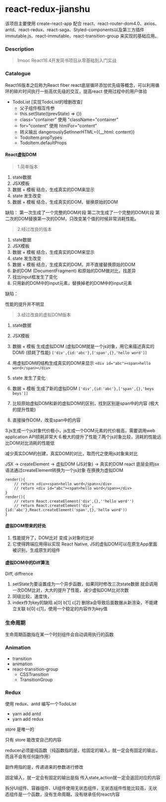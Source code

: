 # react-redux-jianshu

该项目主要使用 create-react-app 配合 react、react-router-dom4.0、axios、antd、react-redux、react-saga、Styled-components以及第三方插件immutable.js、react-immutable、react-transition-group 来实现的基础应用。

### Description

> Imooc React16.4开发简书项目从零基础到入门实战

### Catalogue

React16版本之后称为React fiber  react底层循环添加优先级等概念，可以利用循环的碎片时间执行一些高优先级的交互，提高react 使用过程中的用户体验  

- TodoList [实现TodoList的增删改查]
    - 父子组件相互传参
    - this.setState((prevState) => {})
    - class="container" 使用 "className="container"
    - for="content" 使用 htmlFor="content"
    - 转义输出 dangerouslySetInnerHTML={{__html: content}}
    - TodoItem.propTypes
    - TodoItem.defaultProps


#### React虚拟DOM

> 1.简单版本

1. state数据
2. JSX模板
3. 数据 + 模板 结合，生成真实的DOM来显示
4. state 发生改变
5. 数据 + 模板 结合，生成真实的DOM，替换原始的DOM

缺陷：
第一次生成了一个完整的DOM片段
第二次生成了一个完整的DOM片段
第二次的DOM替换第一次的DOM，只改变某个值的时候非常消耗性能。

> 2.经过改良的版本

1. state数据
2. JSX模板
3. 数据 + 模板 结合，生成真实的DOM来显示
4. state 发生改变
5. 数据 + 模板 结合，生成真实的DOM，并不直接替换原始的DOM
6. 新的DOM (DocumentFragment) 和原始的DOM做对比，找差异
7. 找出input框发生了变化
8. 只用新的DOM中的input元素，替换掉老的DOM中的input元素

缺陷：

性能的提升并不明显

> 3.经过改良的虚拟DOM版本

1. state数据
2. JSX模板

3. 数据 + 模板 生成虚拟DOM (虚拟DOM就是一个js对象，用它来描述真实的DOM) (损耗了性能)
`['div',{id:'abc'},['span',{},'hello word']]`

4. 用虚拟DOM的结构生成真实的DOM来显示
`<div id="abc"><span>hello word</span></div>`

5. state 发生了变化

6. 数据 + 模板 生成了新的虚拟DOM
`['div',{id:'abc'},['span',{},'beys beys']]`

7. 比较原始虚拟DOM和新的虚拟DOM的区别，找到区别是span中的内容 (极大的提升性能)
8. 直接操作DOM，改变span中的内容


3.js生成一个js对象代价极小，js生成一个DOM元素的代价极高，需要调用web application API损耗非常大
6.极大的提升了性能
7.两个js对象比较，消耗的性能远比DOM对比消耗的性能低

减少真实DOM的创建，真实DOM的对比，取而代之使用js对象来对比

JSX -> createElement -> 虚拟DOM (JS对象) -> 真实的DOM
react 底层会把jsx语法通过createElement转换为一个js对象 在换换为虚拟DOM
```
render(){
    // return <div><span>hello word</span></div>
    // return <div id="abc"><span>hello word</span></div>
}
render(){
    // return React.createElement('div',{},''hello word'')
    // return React.createElement('div',{id:'abc'},React.createElement('span',{},'hello word'))
}
```


#### 虚拟DOM带来的好处
1. 性能提升了，DOM比对 变成 js对象的比对
2. 它使得跨端应用得以实现 React Native, JS的虚拟DOM可以在原生App里面被识别，生成原生的组件

#### 虚拟DOM中的Diff算法

Diff, diffrence 

1. setState为要设置成为一个异步函数，如果同时修改三次state数据  就会调用一次DOM比对，大大的提升了性能，减少虚拟DOM比对次数
2. 同级比较，速度快，
3. index作为key的缺陷  a[0] b[1] c[2]   删除a会导致后面数据从新渲染，不能建立关联   b[0] c[1]，使用一个稳定的内容作为key值


### 生命周期
生命周期函数指在某一个时刻组件会自动调用执行的函数

### Animation
- transition
- animation
- reacr-transition-group
    - CSSTransition
    - TransitionGroup
    
    
### Redux
使用 redux、antd 编写一个TodoList
- yarn add antd 
- yarn add redux 

store 是唯一的

只有 store 能改变自己的内容

reducer必须是纯函数（纯函数指的是，给固定的输入，就一定会有固定的输出，而且不会有任何副作用）

副作用指的是，传递进来的参数进行修改

固定输入，就一定会有固定的输出是指 传入state,action就一定会返回对应的内容

拆分UI组件、容器组件、UI组件使用无状态组件，无状态组件性能比较高，无状态组件是一个函数，没有生命周期，没有继承任何react内容